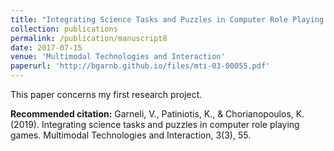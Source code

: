 ```yaml
---
title: "Integrating Science Tasks and Puzzles in Computer Role Playing Games"
collection: publications
permalink: /publication/manuscript8
date: 2017-07-15
venue: 'Multimodal Technologies and Interaction'
paperurl: 'http://bgarnb.github.io/files/mti-03-00055.pdf'
---
```

This paper concerns my first research project.

<b> Recommended citation:</b> Garneli, V., Patiniotis, K., & Chorianopoulos, K. (2019). Integrating science tasks and puzzles in computer role playing games. Multimodal Technologies and Interaction, 3(3), 55.

